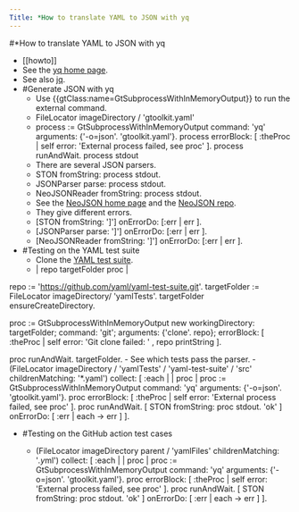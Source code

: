 ---Title: *How to translate YAML to JSON with yq---#*How to translate YAML to JSON with yq- [[howto]]- See the [yq home page](https://mikefarah.gitbook.io/yq/).- See also [jq](https://stedolan.github.io/jq/).- #Generate JSON with yq    - Use {{gtClass:name=GtSubprocessWithInMemoryOutput}} to run the external command.    - FileLocator imageDirectory / 'gtoolkit.yaml'    - process := GtSubprocessWithInMemoryOutput		command: 'yq'		arguments: {'-o=json'.				'gtoolkit.yaml'}.process errorBlock: [ :theProc | self error: 'External process failed, see proc' ].process runAndWait.process stdout    - There are several JSON parsers.    - STON fromString: process stdout.    - JSONParser parse: process stdout.    - NeoJSONReader fromString: process stdout.    - See the [NeoJSON home page](https://book.huihoo.com/smalltalk/pharo/enterprise-pharo/book-result/NeoJSON/NeoJSON.html) and the [NeoJSON repo](https://github.com/svenvc/NeoJSON).    - They give different errors.    - [STON fromString: ']'] onErrorDo: [:err | err ].    - [JSONParser parse: ']'] onErrorDo: [:err | err ].    - [NeoJSONReader fromString: ']'] onErrorDo: [:err | err ].- #Testing on the YAML test suite    - Clone the [YAML test suite](https://github.com/yaml/yaml-test-suite).    - | repo targetFolder proc |repo := 'https://github.com/yaml/yaml-test-suite.git'.targetFolder := FileLocator imageDirectory/ 'yamlTests'.targetFolder ensureCreateDirectory.proc := GtSubprocessWithInMemoryOutput new		workingDirectory: targetFolder;		command: 'git';		arguments: {'clone'.				repo};		errorBlock: [ :theProc | self error: 'Git clone failed: ' , repo printString ].proc runAndWait.targetFolder.    - See which tests pass the parser.    - (FileLocator imageDirectory / 'yamlTests' / 'yaml-test-suite' / 'src'	childrenMatching: '*.yaml')	collect: [ :each | 		| proc |		proc := GtSubprocessWithInMemoryOutput				command: 'yq'				arguments: {'-o=json'.						'gtoolkit.yaml'}.		proc			errorBlock: [ :theProc | self error: 'External process failed, see proc' ].		proc runAndWait.		[ STON fromString: proc stdout.		'ok' ] onErrorDo: [ :err | each -> err ] ].- #Testing on the GitHub action test cases    - (FileLocator imageDirectory parent / 'yamlFiles' childrenMatching: '*.y*ml')	collect: [ :each | 		| proc |		proc := GtSubprocessWithInMemoryOutput				command: 'yq'				arguments: {'-o=json'.						'gtoolkit.yaml'}.		proc			errorBlock: [ :theProc | self error: 'External process failed, see proc' ].		proc runAndWait.		[ STON fromString: proc stdout.		'ok' ] onErrorDo: [ :err | each -> err ] ].
